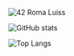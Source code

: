 ![42 Roma Luiss](https://badge42.herokuapp.com/api/stats/scilla)

![GitHub stats](https://raw.githubusercontent.com/stefanorc/better-github-stats/56e16bd089503ee7976df195a7d3e0e75e8c59fc/generated/overview.svg)

![Top Langs](https://raw.githubusercontent.com/stefanorc/better-github-stats/141a47c2d27c1c56dbe98f89b07802bf2e037ef0/generated/languages.svg)
